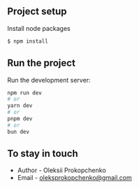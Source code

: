 
## Project setup

Install node packages

```bash
$ npm install
```

## Run the project

Run the development server:

```bash
npm run dev
# or
yarn dev
# or
pnpm dev
# or
bun dev
```

## To stay in touch

- Author - Oleksii Prokopchenko
- Email - oleksprokopchenko@gmail.com

